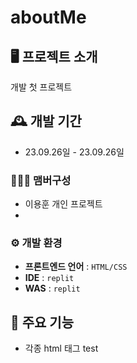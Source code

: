 # aboutMe

## 🖥️ 프로젝트 소개

개발 첫 프로젝트

## 🕰️ 개발 기간

-   23.09.26일 - 23.09.26일

### 🧑‍🤝‍🧑 맴버구성

-   이용훈 개인 프로젝트
- 
### ⚙️ 개발 환경

[](https://github.com/ChaeHyunWoo/SpringBoot-Project-MEGABOX#%EF%B8%8F-%EA%B0%9C%EB%B0%9C-%ED%99%98%EA%B2%BD)

-   **프론트엔드 언어** : `HTML/CSS`
-   **IDE**  :  `replit`
-   **WAS**  :  `replit`


## 📌 주요 기능

-   각종 html 태그 test
